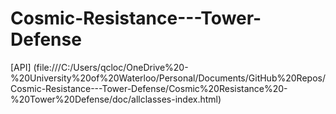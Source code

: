 # Cosmic-Resistance---Tower-Defense

[API] (file:///C:/Users/qcloc/OneDrive%20-%20University%20of%20Waterloo/Personal/Documents/GitHub%20Repos/Cosmic-Resistance---Tower-Defense/Cosmic%20Resistance%20-%20Tower%20Defense/doc/allclasses-index.html)
